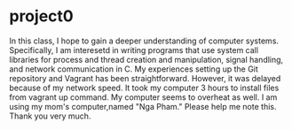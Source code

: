 # project0
In this class, I hope to gain a deeper understanding of computer systems. Specifically, I am interesetd in writing programs that use system call libraries for process and thread creation and manipulation, signal handling, and network communication in C. My experiences setting up the Git repository and Vagrant has been straightforward. However, it was delayed because of my network speed. It took my computer 3 hours to install files from vagrant up command. My computer seems to overheat as well. I am using my mom's computer,named "Nga Pham." Please help me note this. Thank you very much.



